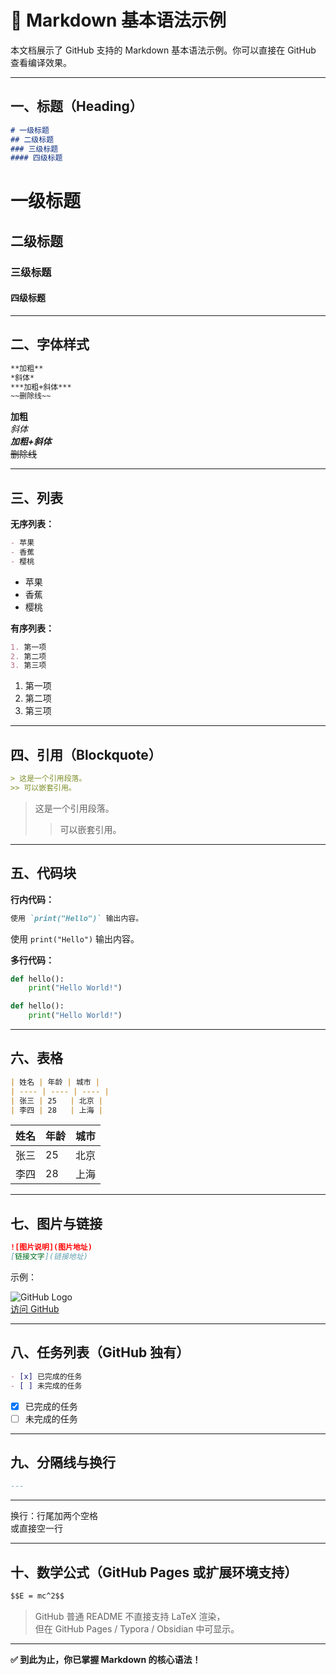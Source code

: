 # 🧭 Markdown 基本语法示例

本文档展示了 GitHub 支持的 Markdown 基本语法示例。你可以直接在 GitHub 查看编译效果。

---

## 一、标题（Heading）

```markdown
# 一级标题
## 二级标题
### 三级标题
#### 四级标题
```

# 一级标题
## 二级标题
### 三级标题
#### 四级标题

---

## 二、字体样式

```markdown
**加粗**
*斜体*
***加粗+斜体***
~~删除线~~
```

**加粗**  
*斜体*  
***加粗+斜体***  
~~删除线~~

---

## 三、列表

**无序列表：**
```markdown
- 苹果
- 香蕉
- 樱桃
```

- 苹果
- 香蕉
- 樱桃

**有序列表：**
```markdown
1. 第一项
2. 第二项
3. 第三项
```

1. 第一项  
2. 第二项  
3. 第三项

---

## 四、引用（Blockquote）

```markdown
> 这是一个引用段落。
>> 可以嵌套引用。
```

> 这是一个引用段落。  
>> 可以嵌套引用。

---

## 五、代码块

**行内代码：**
```markdown
使用 `print("Hello")` 输出内容。
```

使用 `print("Hello")` 输出内容。

**多行代码：**
```python
def hello():
    print("Hello World!")
```

```python
def hello():
    print("Hello World!")
```

---

## 六、表格

```markdown
| 姓名 | 年龄 | 城市 |
| ---- | ---- | ---- |
| 张三 | 25   | 北京 |
| 李四 | 28   | 上海 |
```

| 姓名 | 年龄 | 城市 |
| ---- | ---- | ---- |
| 张三 | 25   | 北京 |
| 李四 | 28   | 上海 |

---

## 七、图片与链接

```markdown
![图片说明](图片地址)
[链接文字](链接地址)
```

示例：

![GitHub Logo](https://github.githubassets.com/images/modules/logos_page/GitHub-Mark.png)  
[访问 GitHub](https://github.com)

---

## 八、任务列表（GitHub 独有）

```markdown
- [x] 已完成的任务
- [ ] 未完成的任务
```

- [x] 已完成的任务  
- [ ] 未完成的任务

---

## 九、分隔线与换行

```markdown
---
```

---

换行：行尾加两个空格  
或直接空一行

---

## 十、数学公式（GitHub Pages 或扩展环境支持）

```markdown
$$E = mc^2$$
```

> GitHub 普通 README 不直接支持 LaTeX 渲染，  
> 但在 GitHub Pages / Typora / Obsidian 中可显示。

---

**✅ 到此为止，你已掌握 Markdown 的核心语法！**



